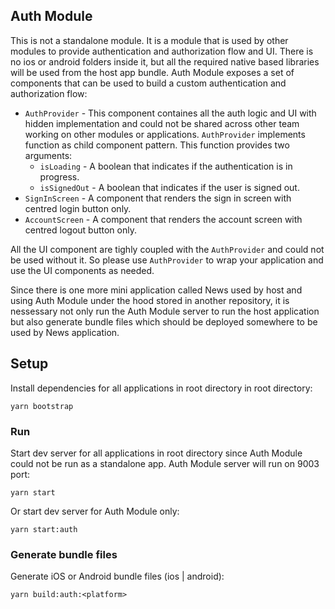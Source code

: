 ## Auth Module

This is not a standalone module. It is a module that is used by other modules to provide authentication and authorization flow and UI. There is no ios or android folders inside it, but all the required native based libraries will be used from the host app bundle. Auth Module exposes a set of components that can be used to build a custom authentication and authorization flow:

- `AuthProvider` - This component containes all the auth logic and UI with hidden implementation and could not be shared across other team working on other modules or applications. `AuthProvider` implements function as child component pattern. This function provides two arguments:
  - `isLoading` - A boolean that indicates if the authentication is in progress.
  - `isSignedOut` - A boolean that indicates if the user is signed out.
- `SignInScreen` - A component that renders the sign in screen with centred login button only.
- `AccountScreen` - A component that renders the account screen with centred logout button only.

All the UI component are tighly coupled with the `AuthProvider` and could not be used without it. So please use `AuthProvider` to wrap your application and use the UI components as needed.

Since there is one more mini application called News used by host and using Auth Module under the hood stored in another repository, it is nessessary not only run the Auth Module server to run the host application but also generate bundle files which should be deployed somewhere to be used by News application.

## Setup

Install dependencies for all applications in root directory in root directory:
```
yarn bootstrap
```

### Run

Start dev server for all applications in root directory since Auth Module could not be run as a standalone app. Auth Module server will run on 9003 port:
```
yarn start
```
Or start dev server for Auth Module only:
```
yarn start:auth
```

### Generate bundle files

Generate iOS or Android bundle files (ios | android):
```
yarn build:auth:<platform>
```
